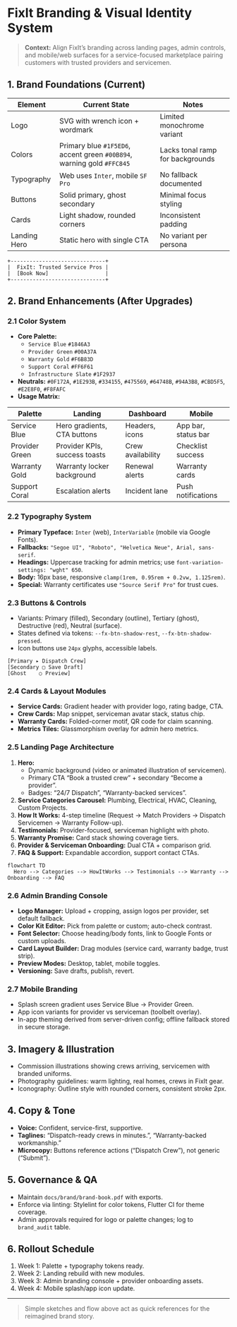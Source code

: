 # FixIt Branding & Visual Identity System

> **Context:** Align FixIt’s branding across landing pages, admin controls, and mobile/web surfaces for a service-focused marketplace pairing customers with trusted providers and servicemen.

## 1. Brand Foundations (Current)

| Element | Current State | Notes |
| --- | --- | --- |
| Logo | SVG with wrench icon + wordmark | Limited monochrome variant |
| Colors | Primary blue `#1F5ED6`, accent green `#00B894`, warning gold `#FFC845` | Lacks tonal ramp for backgrounds |
| Typography | Web uses `Inter`, mobile `SF Pro` | No fallback documented |
| Buttons | Solid primary, ghost secondary | Minimal focus styling |
| Cards | Light shadow, rounded corners | Inconsistent padding |
| Landing Hero | Static hero with single CTA | No variant per persona |

```
+------------------------------+
|  FixIt: Trusted Service Pros |
|  [Book Now]                  |
+------------------------------+
```

## 2. Brand Enhancements (After Upgrades)

### 2.1 Color System

* **Core Palette:**
  * `Service Blue` `#1846A3`
  * `Provider Green` `#00A37A`
  * `Warranty Gold` `#F6B83D`
  * `Support Coral` `#FF6F61`
  * `Infrastructure Slate` `#1F2937`
* **Neutrals:** `#0F172A`, `#1E293B`, `#334155`, `#475569`, `#64748B`, `#94A3B8`, `#CBD5F5`, `#E2E8F0`, `#F8FAFC`
* **Usage Matrix:**

| Palette | Landing | Dashboard | Mobile |
| --- | --- | --- | --- |
| Service Blue | Hero gradients, CTA buttons | Headers, icons | App bar, status bar |
| Provider Green | Provider KPIs, success toasts | Crew availability | Checklist success |
| Warranty Gold | Warranty locker background | Renewal alerts | Warranty cards |
| Support Coral | Escalation alerts | Incident lane | Push notifications |

### 2.2 Typography System

* **Primary Typeface:** `Inter` (web), `InterVariable` (mobile via Google Fonts).
* **Fallbacks:** `"Segoe UI", "Roboto", "Helvetica Neue", Arial, sans-serif`.
* **Headings:** Uppercase tracking for admin metrics; use `font-variation-settings: "wght" 650`.
* **Body:** 16px base, responsive `clamp(1rem, 0.95rem + 0.2vw, 1.125rem)`.
* **Special:** Warranty certificates use `"Source Serif Pro"` for trust cues.

### 2.3 Buttons & Controls

* Variants: Primary (filled), Secondary (outline), Tertiary (ghost), Destructive (red), Neutral (surface).
* States defined via tokens: `--fx-btn-shadow-rest`, `--fx-btn-shadow-pressed`.
* Icon buttons use `24px` glyphs, accessible labels.

```
[Primary ▸ Dispatch Crew]
[Secondary ▢ Save Draft]
[Ghost    ○ Preview]
```

### 2.4 Cards & Layout Modules

* **Service Cards:** Gradient header with provider logo, rating badge, CTA.
* **Crew Cards:** Map snippet, serviceman avatar stack, status chip.
* **Warranty Cards:** Folded-corner motif, QR code for claim scanning.
* **Metrics Tiles:** Glassmorphism overlay for admin hero metrics.

### 2.5 Landing Page Architecture

1. **Hero:**
   * Dynamic background (video or animated illustration of servicemen).
   * Primary CTA “Book a trusted crew” + secondary “Become a provider”.
   * Badges: “24/7 Dispatch”, “Warranty-backed services”.
2. **Service Categories Carousel:** Plumbing, Electrical, HVAC, Cleaning, Custom Projects.
3. **How It Works:** 4-step timeline (Request → Match Providers → Dispatch Servicemen → Warranty Follow-up).
4. **Testimonials:** Provider-focused, serviceman highlight with photo.
5. **Warranty Promise:** Card stack showing coverage tiers.
6. **Provider & Serviceman Onboarding:** Dual CTA + comparison grid.
7. **FAQ & Support:** Expandable accordion, support contact CTAs.

```mermaid
flowchart TD
  Hero --> Categories --> HowItWorks --> Testimonials --> Warranty --> Onboarding --> FAQ
```

### 2.6 Admin Branding Console

* **Logo Manager:** Upload + cropping, assign logos per provider, set default fallback.
* **Color Kit Editor:** Pick from palette or custom; auto-check contrast.
* **Font Selector:** Choose heading/body fonts, link to Google Fonts or custom uploads.
* **Card Layout Builder:** Drag modules (service card, warranty badge, trust strip).
* **Preview Modes:** Desktop, tablet, mobile toggles.
* **Versioning:** Save drafts, publish, revert.

### 2.7 Mobile Branding

* Splash screen gradient uses Service Blue → Provider Green.
* App icon variants for provider vs serviceman (toolbelt overlay).
* In-app theming derived from server-driven config; offline fallback stored in secure storage.

## 3. Imagery & Illustration

* Commission illustrations showing crews arriving, servicemen with branded uniforms.
* Photography guidelines: warm lighting, real homes, crews in FixIt gear.
* Iconography: Outline style with rounded corners, consistent stroke 2px.

## 4. Copy & Tone

* **Voice:** Confident, service-first, supportive.
* **Taglines:** “Dispatch-ready crews in minutes.”, “Warranty-backed workmanship.”
* **Microcopy:** Buttons reference actions (“Dispatch Crew”), not generic (“Submit”).

## 5. Governance & QA

* Maintain `docs/brand/brand-book.pdf` with exports.
* Enforce via linting: Stylelint for color tokens, Flutter CI for theme coverage.
* Admin approvals required for logo or palette changes; log to `brand_audit` table.

## 6. Rollout Schedule

1. Week 1: Palette + typography tokens ready.
2. Week 2: Landing rebuild with new modules.
3. Week 3: Admin branding console + provider onboarding assets.
4. Week 4: Mobile splash/app icon update.

---

> Simple sketches and flow above act as quick references for the reimagined brand story.
